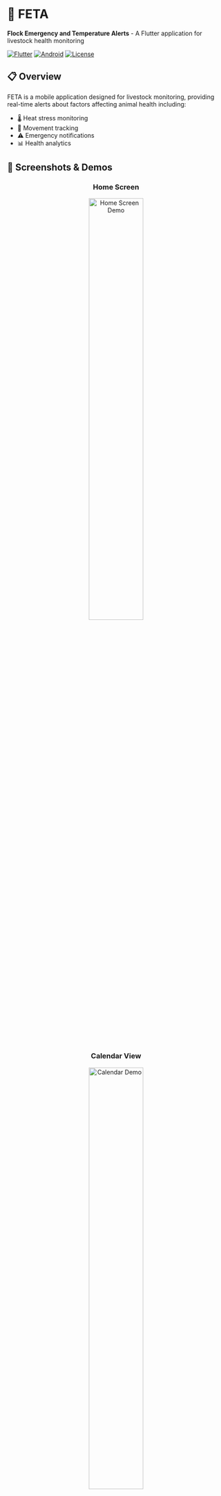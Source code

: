 # 🐑 FETA
**Flock Emergency and Temperature Alerts** - A Flutter application for livestock health monitoring

[![Flutter](https://img.shields.io/badge/Flutter-02569B?style=for-the-badge&logo=flutter&logoColor=white)](https://flutter.dev)
[![Android](https://img.shields.io/badge/Android-3DDC84?style=for-the-badge&logo=android&logoColor=white)](https://developer.android.com)
[![License](https://img.shields.io/badge/License-MIT-blue.svg?style=for-the-badge)](LICENSE)

## 📋 Overview

FETA is a mobile application designed for livestock monitoring, providing real-time alerts about factors affecting animal health including:
- 🌡️ Heat stress monitoring
- 📱 Movement tracking
- ⚠️ Emergency notifications
- 📊 Health analytics

## 📱 Screenshots & Demos

<div align="center">

### Home Screen
<img src="assets/home.gif" width="50%" alt="Home Screen Demo">

### Calendar View
<img src="assets/showcase.webm" width="50%" alt="Calendar Demo">

</div>

## 🚀 Quick Start

### Prerequisites
- [Flutter SDK](https://flutter.dev/docs/get-started/install) (latest stable)
- [Android Studio](https://developer.android.com/studio) or [VS Code](https://code.visualstudio.com/)
- Android device/emulator

### 🛠️ Installation

1. **Clone the repository**
   ```bash
   git clone https://github.com/Project-Provato/FETA.git
   cd feta
   ```

2. **Install dependencies**
   ```bash
   flutter pub get
   ```

3. **Run the app**
   ```bash
   flutter run
   ```

## 📱 Build for Production

```bash
# Debug build
flutter build apk --debug

# Release build
flutter build apk --release

# App bundle for Play Store
flutter build appbundle --release
```

## 🚧 Roadmap

### 🎯 Next Release (v0.2)
- [ ] **Real-time Monitoring**
  - [ ] Temperature readings integration
  - [ ] Push notification alerts
  - [ ] Movement tracking basics

- [ ] **Data Management**
  - [ ] Local database setup (SQLite)
  - [ ] Export health reports (PDF/CSV)
  - [ ] Data backup functionality

### Future Features (v1.0+)
- [ ] **Backend & Sync**
  - [ ] Cloud database integration
  - [ ] Multi-device synchronization
  - [ ] REST API development

- [ ] **Analytics & Insights**
  - [ ] Historical data charts
  - [ ] Health trend analysis
  - [ ] Predictive alerts

- [ ] **Polish & Accessibility**
  - [ ] Accessibility improvements
  - [ ] Advanced error handling
  - [ ] Multilingual support

### ✅ Completed
- [x] Basic UI framework
- [x] Calendar integration
- [x] Responsive design
- [x] Dark mode support

## 🤝 Contributing

1. Fork the repository
2. Create your feature branch (`git checkout -b feature`)
3. Commit your changes (`git commit -m 'Added something fun'`)
4. Push to the branch (`git push origin feature`)
5. Open a Pull Request

## 📄 License

This project is licensed under the MIT License - see the [LICENSE](LICENSE.md) file for details.

## 🐛 Issues

Found a bug? [Report it here](https://github.com/Project-Provato/FETA/issues)

---
Made with ❤️  from the PROVATO team